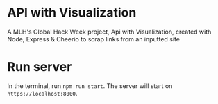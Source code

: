 # API with Visualization

A MLH's Global Hack Week project, Api with Visualization, created with Node, Express & Cheerio to scrap links from an inputted site

# Run server

In the terminal, run `npm run start`. The server will start on `https://localhost:8000`.
